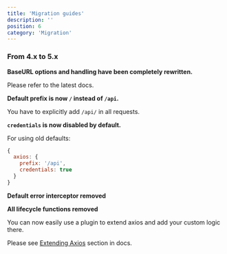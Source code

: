 ```yaml
---
title: 'Migration guides'
description: ''
position: 6
category: 'Migration'
---
```



### From 4.x to 5.x

**BaseURL options and handling have been completely rewritten.**

Please refer to the latest docs.

**Default prefix is now `/` instead of `/api`.**

You have to explicitly add `/api/` in all requests.

**`credentials` is now disabled by default.**

For using old defaults:

```js
{
  axios: {
    prefix: '/api',
    credentials: true
  }
}
```

**Default error interceptor removed**

**All lifecycle functions removed**

You can now easily use a plugin to extend axios and add your custom logic there.

Please see [Extending Axios](https://axios.nuxtjs.org/extend) section in docs.
